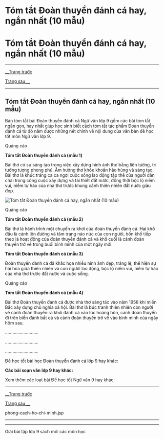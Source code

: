 # Tóm tắt Đoàn thuyền đánh cá hay, ngắn nhất (10 mẫu)

# Tóm tắt Đoàn thuyền đánh cá hay, ngắn nhất (10 mẫu)

* * *

[__Trang trước](https://vietjack.com/soan-van-lop-9/doan-thuyen-danh-ca.jsp)

[Trang sau __](https://vietjack.com/soan-van-lop-9/doan-thuyen-danh-ca.jsp)

* * *

## Tóm tắt Đoàn thuyền đánh cá hay, ngắn nhất (10 mẫu)

Bản tóm tắt bài Đoàn thuyền đánh cá Ngữ văn lớp 9 gồm các bài tóm tắt ngắn gọn, hay nhất giúp học sinh biết cách tóm tắt tác phẩm Đoàn thuyền đánh cá từ đó nắm được những nét chính về nội dung của văn bản để học tốt môn Ngữ văn lớp 9.

Quảng cáo

**Tóm tắt Đoàn thuyền đánh cá (mẫu 1)**

Bài thơ có sự sáng tạo trong việc xây dựng hình ảnh thơ bằng liên tưởng, trí tưởng tượng phong phú. Âm hưởng thơ khỏe khoắn hào hùng và sáng tạo. Bài thơ là khúc tráng ca ca ngợi cuộc sống lao động tập thể của người dân chài trong công cuộc xây dựng và tái thiết đất nước, đồng thời bộc lộ niềm vui, niềm tự hào của nhà thơ trước khung cảnh thiên nhiên đất nước giàu đẹp.

![Tóm tắt Đoàn thuyền đánh cá hay, ngắn nhất \(10 mẫu\)](https://vietjack.com/soan-van-lop-9/images/tom-tat-doan-thuyen-danh-ca.PNG)

Quảng cáo

**Tóm tắt Đoàn thuyền đánh cá (mẫu 2)**

Bài thơ là hành trình một chuyến ra khơi của đoàn thuyền đánh cá. Hai khổ đầu là cảnh lên đường và tâm trạng náo nức của con người, bốn khổ tiếp theo là hoạt động của đoàn thuyền đánh cá và khổ cuối là cảnh đoàn thuyền trở về trong buổi bình minh của một ngày mới.

**Tóm tắt Đoàn thuyền đánh cá (mẫu 3)**

Đoàn thuyền đánh cá đã khắc họa nhiều hình ảnh đẹp, tráng lệ, thể hiện sự hài hòa giữa thiên nhiên và con người lao động, bộc lộ niềm vui, niềm tự hào của nhà thơ trước đất nước và cuộc sống.

Quảng cáo

**Tóm tắt Đoàn thuyền đánh cá (mẫu 4)**

Bài thơ Đoàn thuyền đánh cá được nhà thơ sáng tác vào năm 1958 khi miền Bắc xây dựng chủ nghĩa xã hội. Bài thơ là bức tranh thiên nhiên con người về cảnh đoàn thuyền ra khơi đánh cá vào lúc hoàng hôn, cảnh đoàn thuyền đi trên biển đánh bắt cá và cảnh đoàn thuyền trở về vào bình minh của ngày hôm sau.

...........................

...........................

...........................

Để học tốt bài học Đoàn thuyền đánh cá lớp 9 hay khác:

**Các bài soạn văn lớp 9 hay khác:**

Xem thêm các loạt bài Để học tốt Ngữ văn 9 hay khác:

* * *

[__Trang trước](https://vietjack.com/soan-van-lop-9/doan-thuyen-danh-ca.jsp)

[Trang sau __](https://vietjack.com/soan-van-lop-9/doan-thuyen-danh-ca.jsp)

phong-cach-ho-chi-minh.jsp

* * *

* * *

Giải bài tập lớp 9 sách mới các môn học
